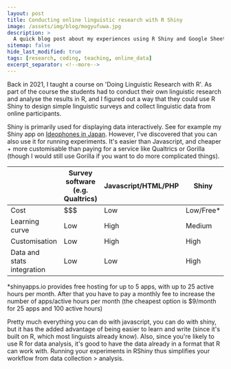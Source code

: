 ```yaml
---
layout: post  
title: Conducting online linguistic research with R Shiny  
image: /assets/img/blog/mogyufuwa.jpg
description: >  
  A quick blog post about my experiences using R Shiny and Google Sheets (free) to conduct online linguistic research. 
sitemap: false  
hide_last_modified: true  
tags: [research, coding, teaching, online_data]  
excerpt_separator: <!--more-->  
---
```

Back in 2021, I taught a course on 'Doing Linguistic Research with R'. As part of the course the students had to conduct their own linguistic research and analyse the results in R, and I figured out a way that they could use R Shiny to design simple linguistic surveys and collect linguistic data from online participants. 

Shiny is primarily used for displaying data interactively. See for example my Shiny app on [Ideophones in Japan](https://bonnie-mclean.shinyapps.io/ideophonesacrossjapan-eng/). However, I've discovered that you can also use it for running experiments. It's easier than Javascript, and cheaper + more customisable than paying for a service like Qualtrics or Gorilla (though I would still use Gorilla if you want to do more complicated things). 

|                           |Survey software (e.g. Qualtrics)|Javascript/HTML/PHP|Shiny     |
|---------------------------|--------------------------------|-------------------|----------|
|Cost                       |$\$\$                           |Low                |Low/Free* |
|Learning curve             |Low                             |High               |Medium    |
|Customisation              |Low                             |High               |High      |
|Data and stats integration |Low                             |Low                |High      |

*shinyapps.io provides free hosting for up to 5 apps, with up to 25 active hours per month. After that you have to pay a monthly fee to increase the number of apps/active hours per month (the cheapest option is $9/month for 25 apps and 100 active hours)

Pretty much everything you can do with javascript, you can do with shiny, but it has the added advantage of being easier to learn and write (since it's built on R, which most linguists already know). Also, since you're likely to use R for data analysis, it's good to have the data already in a format that R can work with. Running your experiments in RShiny thus simplifies your workflow from data collection > analysis.




